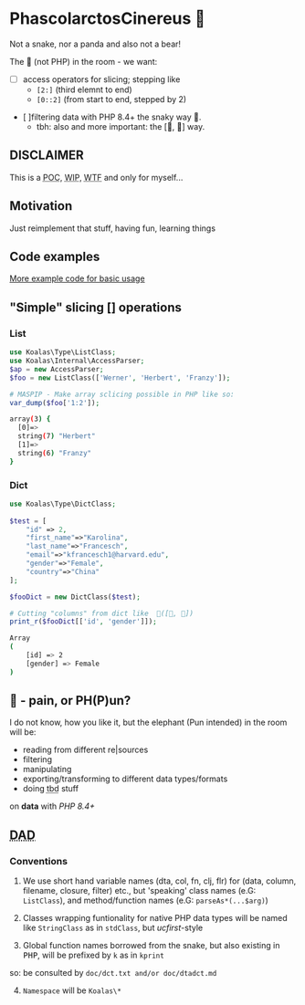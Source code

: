 # PhascolarctosCinereus 🐨
Not a snake, nor a panda and also not a bear!

The <bigger>🐘<bigger> (not PHP) in the room - we want:

- [ ] access operators for slicing; stepping like
  - `[2:]` (third elemnt to end)
  - `[0::2]` (from start to end, stepped by 2)
- [ ]filtering data with PHP 8.4+ the snaky way 🐍.
  - tbh: also and more important: the [🐼, 🐼] way.

## DISCLAIMER 
This is a <abbr title="Proof of concept">POC</abbr>, <abbr title="Work in progress">WIP</abbr>, <abbr title="Where to fly?">WTF</abbr> and only for myself...





 

## Motivation 

Just reimplement that stuff, having fun, learning things

## Code examples

[More example code for basic usage](doc/README.md)

## "Simple" slicing [] operations

### List
```php
use Koalas\Type\ListClass;
use Koalas\Internal\AccessParser;
$ap = new AccessParser;
$foo = new ListClass(['Werner', 'Herbert', 'Franzy']);

# MASPIP - Make array sclicing possible in PHP like so:
var_dump($foo['1:2']);

```

```sh
array(3) {
  [0]=>
  string(7) "Herbert"
  [1]=>
  string(6) "Franzy"
} 
```

### Dict

```php
use Koalas\Type\DictClass;
 
$test = [
    "id" => 2,
    "first_name"=>"Karolina",
    "last_name"=>"Francesch",
    "email"=>"kfrancesch1@harvard.edu",
    "gender"=>"Female",
    "country"=>"China"
];

$fooDict = new DictClass($test);

# Cutting "columns" from dict like  🐍([🐼, 🐼])
print_r($fooDict[['id', 'gender']]);
```
```sh
Array
(
    [id] => 2
    [gender] => Female
)
```

## 🐘 - pain, or  PH(P)un?

I do not know, how you like it, but the elephant (Pun intended) in the room will be:
 - reading from different re|sources
 - filtering 
 - manipulating
 - exporting/transforming to different data types/formats
 - doing <abbr title="to be defined">tbd</abbr> stuff
 
 on <b>data</b> with <i>PHP 8.4+</i>

## <abbr title="Design& rchitecture Dossier">DAD</abbr> 

### Conventions

1. We use short hand variable names (dta, col, fn, clj, flr) for (data, column, filename, closure, filter) etc., but 'speaking' class names (e.G: <code>ListClass</code>), and method/function names (e.G: <code>parseAs*(...$arg)</code>)

2. Classes wrapping funtionality for native PHP data types will be named like <code>StringClass</code> as in <code>stdClass</code>, but <i>ucfirst</i>-style

3. Global function names borrowed from the snake, but also existing in <kbd>PHP</kbd>, will be prefixed by <code>k</code> as in <code>kprint</code>

so: be consulted by <code>doc/dct.txt and/or doc/dtadct.md </code>

4. ```Namespace``` will be <code>Koalas\\*</code>

### 